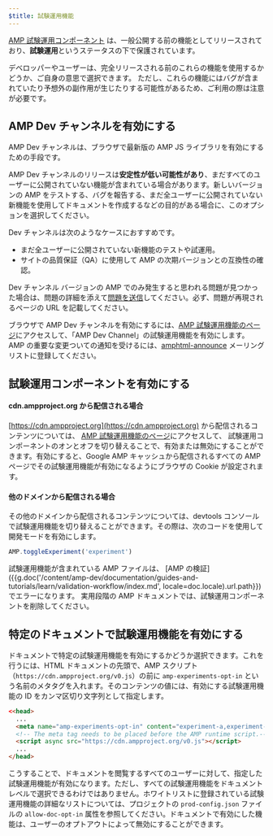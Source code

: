 ```yaml
---
$title: 試験運用機能
---
```


[AMP 試験運用コンポーネント](https://github.com/ampproject/amphtml/tree/master/tools/experiments)
は、一般公開する前の機能としてリリースされており、**試験運用**というステータスの下で保護されています。

デベロッパーやユーザーは、完全リリースされる前のこれらの機能を使用するかどうか、ご自身の意思で選択できます。
ただし、これらの機能にはバグが含まれていたり予想外の副作用が生じたりする可能性があるため、ご利用の際は注意が必要です。

## AMP Dev チャンネルを有効にする

AMP Dev チャンネルは、ブラウザで最新版の AMP JS ライブラリを有効にするための手段です。

AMP Dev チャンネルのリリースは**安定性が低い可能性があり**、まだすべてのユーザーに公開されていない機能が含まれている場合があります。新しいバージョンの AMP をテストする、バグを報告する、まだ全ユーザーに公開されていない新機能を使用してドキュメントを作成するなどの目的がある場合に、このオプションを選択してください。

Dev チャンネルは次のようなケースにおすすめです。

- まだ全ユーザーに公開されていない新機能のテストや試運用。
- サイトの品質保証（QA）に使用して AMP の次期バージョンとの互換性の確認。

Dev チャンネル バージョンの AMP でのみ発生すると思われる問題が見つかった場合は、問題の詳細を添えて[問題を送信](https://github.com/ampproject/amphtml/issues/new)してください。必ず、問題が再現されるページの URL を記載してください。

ブラウザで AMP Dev チャンネルを有効にするには、[AMP 試験運用機能のページ](https://cdn.ampproject.org/experiments.html)にアクセスして、「AMP Dev Channel」の試験運用機能を有効にします。AMP の重要な変更ついての通知を受けるには、[amphtml-announce](https://groups.google.com/forum/#!forum/amphtml-announce) メーリング リストに登録してください。

## 試験運用コンポーネントを有効にする

#### cdn.ampproject.org から配信される場合

[https://cdn.ampproject.org](https://cdn.ampproject.org) から配信されるコンテンツについては、
[AMP 試験運用機能のページ](https://cdn.ampproject.org/experiments.html)にアクセスして、
試験運用コンポーネントのオンとオフを切り替えることで、有効または無効にすることができます。有効にすると、Google AMP キャッシュから配信されるすべての AMP ページでその試験運用機能が有効になるようにブラウザの Cookie が設定されます。

#### 他のドメインから配信される場合

その他のドメインから配信されるコンテンツについては、devtools コンソールで試験運用機能を切り替えることができます。その際は、次のコードを使用して開発モードを有効にします。

```js
AMP.toggleExperiment('experiment')
```

試験運用機能が含まれている AMP ファイルは、
[AMP の検証]({{g.doc('/content/amp-dev/documentation/guides-and-tutorials/learn/validation-workflow/index.md', locale=doc.locale).url.path}})でエラーになります。
実用段階の AMP ドキュメントでは、試験運用コンポーネントを削除してください。

## 特定のドキュメントで試験運用機能を有効にする

ドキュメントで特定の試験運用機能を有効にするかどうか選択できます。これを行うには、HTML ドキュメントの先頭で、AMP スクリプト（`https://cdn.ampproject.org/v0.js`）の前に `amp-experiments-opt-in` という名前のメタタグを入れます。そのコンテンツの値には、有効にする試験運用機能の ID をカンマ区切り文字列として指定します。

```html
<<head>
  ...
  <meta name="amp-experiments-opt-in" content="experiment-a,experiment-b">
  <!-- The meta tag needs to be placed before the AMP runtime script.-->
  <script async src="https://cdn.ampproject.org/v0.js"></script>
  ...
</head>
```

こうすることで、ドキュメントを閲覧するすべてのユーザーに対して、指定した試験運用機能が有効になります。ただし、すべての試験運用機能をドキュメント レベルで選択できるわけではありません。ホワイトリストに登録されている試験運用機能の詳細なリストについては、プロジェクトの `prod-config.json` ファイルの `allow-doc-opt-in` 属性を参照してください。ドキュメントで有効にした機能は、ユーザーのオプトアウトによって無効にすることができます。
 
